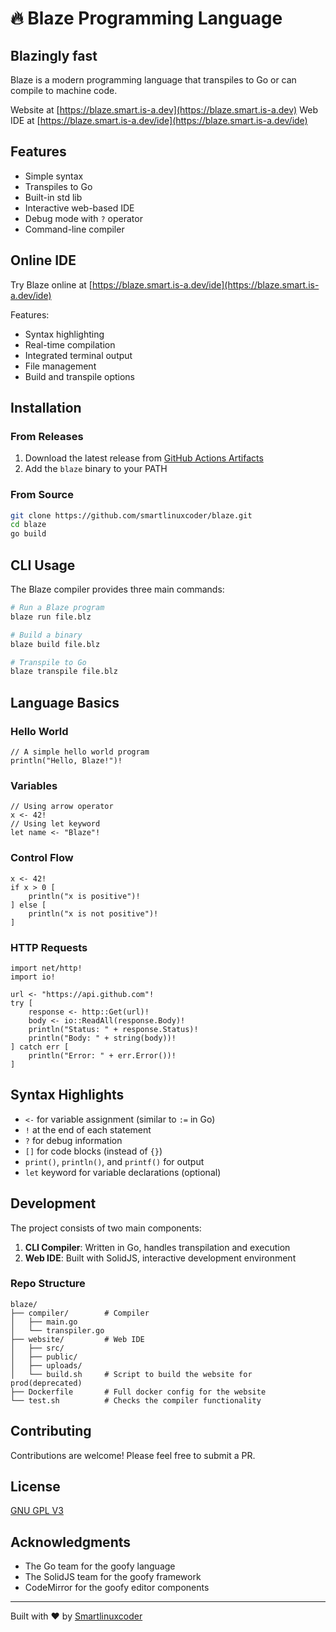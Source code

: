 
# 🔥 Blaze Programming Language
## Blazingly fast


Blaze is a modern programming language that transpiles to Go or can compile to machine code.


Website at [https://blaze.smart.is-a.dev](https://blaze.smart.is-a.dev)
Web IDE at [https://blaze.smart.is-a.dev/ide](https://blaze.smart.is-a.dev/ide)



## Features

- Simple syntax
- Transpiles to Go
- Built-in std lib
- Interactive web-based IDE
- Debug mode with `?` operator
- Command-line compiler

## Online IDE

Try Blaze online at [https://blaze.smart.is-a.dev/ide](https://blaze.smart.is-a.dev/ide)

Features:
- Syntax highlighting
- Real-time compilation
- Integrated terminal output
- File management
- Build and transpile options

## Installation

### From Releases

1. Download the latest release from [GitHub Actions Artifacts](https://github.com/smartlinuxcoder/blaze/actions)
2. Add the `blaze` binary to your PATH

### From Source

```bash
git clone https://github.com/smartlinuxcoder/blaze.git
cd blaze
go build
```

## CLI Usage

The Blaze compiler provides three main commands:

```bash
# Run a Blaze program
blaze run file.blz

# Build a binary
blaze build file.blz

# Transpile to Go
blaze transpile file.blz
```

## Language Basics

### Hello World
```blaze
// A simple hello world program
println("Hello, Blaze!")!
```

### Variables
```blaze
// Using arrow operator
x <- 42!
// Using let keyword
let name <- "Blaze"!
```

### Control Flow
```blaze
x <- 42!
if x > 0 [
    println("x is positive")!
] else [
    println("x is not positive")!
]
```

### HTTP Requests
```blaze
import net/http!
import io!

url <- "https://api.github.com"!
try [
    response <- http::Get(url)!
    body <- io::ReadAll(response.Body)!
    println("Status: " + response.Status)!
    println("Body: " + string(body))!
] catch err [
    println("Error: " + err.Error())!
]
```

## Syntax Highlights

- `<-` for variable assignment (similar to `:=` in Go)
- `!` at the end of each statement
- `?` for debug information
- `[]` for code blocks (instead of `{}`)
- `print()`, `println()`, and `printf()` for output
- `let` keyword for variable declarations (optional)

## Development

The project consists of two main components:

1. **CLI Compiler**: Written in Go, handles transpilation and execution
2. **Web IDE**: Built with SolidJS, interactive development environment

### Repo Structure
```
blaze/
├── compiler/        # Compiler
│   ├── main.go
│   └── transpiler.go   
├── website/         # Web IDE
│   ├── src/
│   ├── public/
│   ├── uploads/
│   └── build.sh     # Script to build the website for prod(deprecated)
├── Dockerfile       # Full docker config for the website
└── test.sh          # Checks the compiler functionality
```

## Contributing

Contributions are welcome! Please feel free to submit a PR.

## License

[GNU GPL V3](LICENSE)

## Acknowledgments

- The Go team for the goofy language
- The SolidJS team for the goofy framework
- CodeMirror for the goofy editor components

---
Built with ❤️ by [Smartlinuxcoder](https://github.com/smartlinuxcoder)
